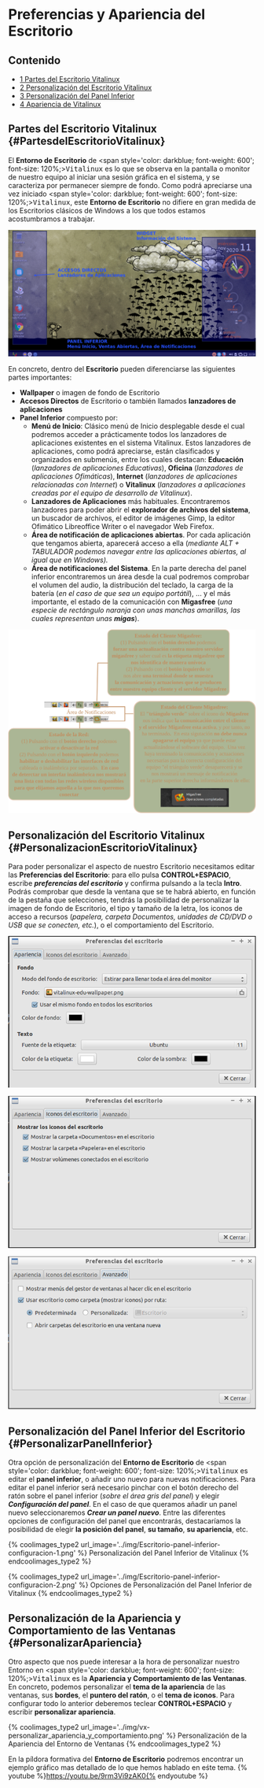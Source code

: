 # Preferencias y Apariencia del Escritorio

## Contenido

- [1 Partes del Escritorio Vitalinux](#PartesdelEscritorioVitalinux)
- [2 Personalización del Escritorio Vitalinux](#PersonalizacionEscritorioVitalinux)
- [3 Personalización del Panel Inferior](#PersonalizarPanelInferior)
- [4 Apariencia de Vitalinux](#PersonalizarApariencia)

## Partes del Escritorio Vitalinux {#PartesdelEscritorioVitalinux}

El **Entorno de Escritorio** de <span style='color: darkblue; font-weight: 600'; font-size: 120%;><tt>Vitalinux</tt></span> es lo que se observa en la pantalla o monitor de nuestro equipo al iniciar una sesión gráfica en el sistema, y se caracteriza por permanecer siempre de fondo.  Como podrá apreciarse una vez iniciado <span style='color: darkblue; font-weight: 600'; font-size: 120%;><tt>Vitalinux</tt></span>, este **Entorno de Escritorio** no difiere en gran medida de los Escritorios clásicos de Windows a los que todos estamos acostumbramos a trabajar.

![Partes del Entorno de Escritorio de Vitalinux](../img/Escritorio-fondo-partes.png)

En concreto, dentro del **Escritorio** pueden diferenciarse las siguientes partes importantes:

*  **Wallpaper** o imagen de fondo de Escritorio
*  **Accesos Directos** de Escritorio o también llamados **lanzadores de aplicaciones**
* **Panel Inferior** compuesto por:
    * **Menú de Inicio**: Clásico menú de Inicio desplegable desde el cual podremos acceder a prácticamente todos los lanzadores de aplicaciones existentes en el sistema Vitalinux.  Estos lanzadores de aplicaciones, como podrá apreciarse, están clasificados y organizados en submenús, entre los cuales destacan: **Educación** (*lanzadores de aplicaciones Educativas*), **Oficina** (*lanzadores de aplicaciones Ofimáticas*), **Internet** (*lanzadores de aplicaciones relacionadas con Internet*) o **Vitalinux** (*lanzadores a aplicaciones creadas por el equipo de desarrollo de Vitalinux*).
    * **Lanzadores de Aplicaciones** más habituales.  Encontraremos lanzadores para poder abrir el **explorador de archivos del sistema**, un buscador de archivos, el editor de imágenes Gimp, la editor Ofimático Libreoffice Writer o el navegador Web Firefox.
    * **Área de notificación de aplicaciones abiertas**.  Por cada aplicación que tengamos abierta, aparecerá acceso a ella (*mediante ALT + TABULADOR podemos navegar entre las aplicaciones abiertas, al igual que en Windows).*
    * **Área de notificaciones del Sistema**. En la parte derecha del panel inferior encontraremos un área desde la cual podremos comprobar el volumen del audio, la distribución del teclado, la carga de la batería (*en el caso de que sea un equipo portátil*), ... y el más importante, el estado de la comunicación con **Migasfree** (*una especie de rectángulo naranja con unas manchas amarillas, las cuales representan unas **migas***).

![Área de Notificaciones de Vitalinux](../img/Area-de-notificaciones_migafree_red.png)

## Personalización del Escritorio Vitalinux {#PersonalizacionEscritorioVitalinux}

Para poder personalizar el aspecto de nuestro Escritorio necesitamos editar las **Preferencias del Escritorio**: para ello pulsa **CONTROL+ESPACIO**, escribe ***preferencias del escritorio*** y confirma pulsando a la tecla **Intro**.  Podrás comprobar que desde la ventana que se te habrá abierto, en función de la pestaña que selecciones, tendrás la posibilidad de personalizar la imagen de fondo de Escritorio, el tipo y tamaño de la letra, los iconos de acceso a recursos (*papelera, carpeta Documentos, unidades de CD/DVD o USB que se conecten, etc.*), o el comportamiento del Escritorio.

![Preferencias del Escritorio Vitalinux](../img/Escritorio-preferencias-1.png)

![Iconos a mostrar en el Escritorio Vitalinux](../img/Escritorio-preferencias-2.png)

![Comportamiento del Escritorio Vitalinux](../img/Escritorio-preferencias-3.png)

## Personalización del Panel Inferior del Escritorio {#PersonalizarPanelInferior}

Otra opción de personalización del **Entorno de Escritorio** de <span style='color: darkblue; font-weight: 600'; font-size: 120%;><tt>Vitalinux</tt></span> es editar el **panel inferior**, o añadir uno nuevo para nuevas notificaciones.  Para editar el panel inferior será necesario pinchar con el botón derecho del ratón sobre el panel inferior (*sobre el área gris del panel*) y elegir _**Configuración del panel**_.  En el caso de que queramos añadir un panel nuevo seleccionaremos _**Crear un panel nuevo**_.  Entre las diferentes opciones de configuración del panel que encontrarás, destacaríamos la posibilidad de elegir <b>la posición del panel</b>, <b>su tamaño</b>, <b>su apariencia</b>, etc.

{% coolimages_type2 url_image='../img/Escritorio-panel-inferior-configuracion-1.png' %}
Personalización del Panel Inferior de Vitalinux
{% endcoolimages_type2 %}

{% coolimages_type2 url_image='../img/Escritorio-panel-inferior-configuracion-2.png' %}
Opciones de Personalización del Panel Inferior de Vitalinux
{% endcoolimages_type2 %}

## Personalización de la Apariencia y Comportamiento de las Ventanas {#PersonalizarApariencia}

Otro aspecto que nos puede interesar a la hora de personalizar nuestro Entorno en <span style='color: darkblue; font-weight: 600'; font-size: 120%;><tt>Vitalinux</tt></span> es la <b>Apariencia y Comportamiento de las Ventanas</b>.  En concreto, podemos personalizar el <b>tema de la apariencia</b> de las ventanas, sus <b>bordes</b>, el <b>puntero del ratón</b>, o el <b>tema de iconos</b>. Para configurar todo lo anterior deberemos teclear <b>CONTROL+ESPACIO</b> y escribir <b>personalizar apariencia</b>.

{% coolimages_type2 url_image='../img/vx-personalizar_apariencia_y_comportamiento.png' %}
Personalización de la Apariencia del Entorno de Ventanas
{% endcoolimages_type2 %}

En la píldora formativa del **Entorno de Escritorio** podremos encontrar un ejemplo gráfico mas detallado de lo que hemos hablado en eśte tema.
{% youtube %}https://youtu.be/9rm3Vi9zAK0{% endyoutube %}